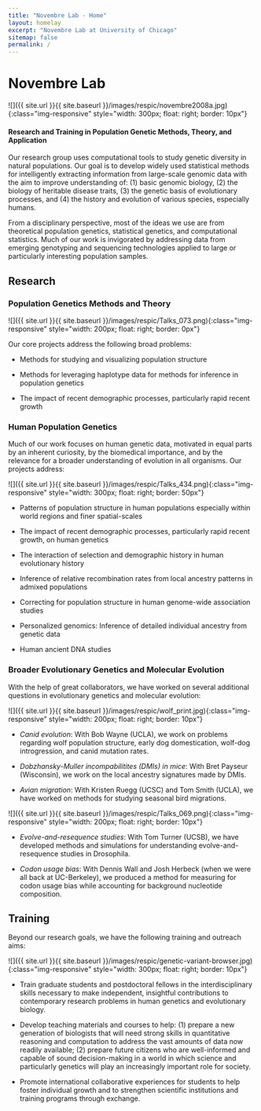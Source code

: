 ```yaml
---
title: "Novembre Lab - Home"
layout: homelay
excerpt: "Novembre Lab at University of Chicago"
sitemap: false
permalink: /
---
```



# Novembre Lab

![]({{ site.url }}{{ site.baseurl }}/images/respic/novembre2008a.jpg){:class="img-responsive" style="width: 300px; float: right; border: 10px"}


#### Research and Training in Population Genetic Methods, Theory, and Application



Our research group uses computational tools to study genetic diversity in natural populations.  Our goal is to develop widely used statistical methods for intelligently extracting information from large-scale genomic data with the aim to improve understanding of: (1) basic genomic biology, (2) the biology of heritable disease traits, (3) the genetic basis of evolutionary processes, and (4) the history and evolution of various species, especially humans.

From a disciplinary perspective, most of the ideas we use are from theoretical population genetics, statistical genetics, and computational statistics.  Much of our work is invigorated by addressing data from emerging genotyping and sequencing technologies applied to large or particularly interesting population samples.


## Research

### Population Genetics Methods and Theory

![]({{ site.url }}{{ site.baseurl }}/images/respic/Talks_073.png){:class="img-responsive" style="width: 200px; float: right; border: 0px"}

Our core projects address the following broad problems:


  * Methods for studying and visualizing population structure

  * Methods for leveraging haplotype data for methods for inference in population genetics

  * The impact of recent demographic processes, particularly rapid recent growth


### Human Population Genetics

Much of our work focuses on human genetic data, motivated in equal parts by an inherent curiosity, by the biomedical importance, and by the relevance for a broader understanding of evolution in all organisms. Our projects address:

![]({{ site.url }}{{ site.baseurl }}/images/respic/Talks_434.png){:class="img-responsive" style="width: 300px; float: right; border: 50px"}

 * Patterns of population structure in human populations especially within world regions and finer spatial-scales

 * The impact of recent demographic processes, particularly rapid recent growth, on human genetics


 * The interaction of selection and demographic history in human evolutionary history

 * Inference of relative recombination rates from local ancestry patterns in admixed populations

 * Correcting for population structure in human genome-wide association studies

 * Personalized genomics: Inference of detailed individual ancestry from genetic data

 * Human ancient DNA studies


### Broader Evolutionary Genetics and Molecular Evolution



With the help of great collaborators, we have worked on several additional questions in evolutionary genetics and molecular evolution:

![]({{ site.url }}{{ site.baseurl }}/images/respic/wolf_print.jpg){:class="img-responsive" style="width: 200px; float: right; border: 10px"}

 * *Canid evolution*: With Bob Wayne (UCLA), we work on problems regarding wolf population structure, early dog domestication, wolf-dog introgression, and canid mutation rates.

 * *Dobzhansky-Muller incompabilitites (DMIs) in mice*: With Bret Payseur (Wisconsin), we work on the local ancestry signatures made by DMIs.

 * *Avian migration*: With Kristen Ruegg (UCSC) and Tom Smith (UCLA), we have worked on methods for studying seasonal bird migrations.

![]({{ site.url }}{{ site.baseurl }}/images/respic/Talks_069.png){:class="img-responsive" style="width: 200px; float: right; border: 10px"}

 * *Evolve-and-resequence studies*: With Tom Turner (UCSB), we have developed methods and simulations for understanding evolve-and-resequence studies in Drosophila.  

 * *Codon usage bias*: With Dennis Wall and Josh Herbeck (when we were all back at UC-Berkeley), we produced a method for measuring for codon usage bias while accounting for background nucleotide composition.

## Training

Beyond our research goals, we have the following training and outreach aims:

![]({{ site.url }}{{ site.baseurl }}/images/respic/genetic-variant-browser.jpg){:class="img-responsive"  style="width: 300px; float: right; border: 10px"}


  * Train graduate students and postdoctoral fellows in the interdisciplinary skills necessary to make independent, insightful contributions to contemporary research problems in human genetics and evolutionary biology.

  * Develop teaching materials and courses to help: (1) prepare a new generation of biologists that will need strong skills in quantitative reasoning and computation to address the vast amounts of data now readily available; (2) prepare future citizens who are well-informed and capable of sound decision-making in a world in which science and particularly genetics will play an increasingly important role for society.

  * Promote international collaborative experiences for students to help foster individual growth and to strengthen scientific institutions and training programs through exchange.
